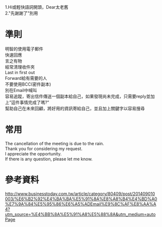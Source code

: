 1.Hi或輕快語詞開頭，Dear太老舊  
2."先謝謝了"別用  

# 準則
明智的使用電子郵件  
快速回應  
言之有物  
經常清理收件夾  
Last in first out  
Forward給有需要的人  
不要使用BCC(密件副本)  
別在Email中喊叫  
容易追蹤，寄出信件傳送一個副本給自己，如果發現尚未完成，只需要reply並加上”這件事情完成了嗎?”  
幫助自己在未來回顧，將好用的資訊寄給自己，並且加上關鍵字以容易搜尋  

# 常用  
The cancellation of the meeting is due to the rain.  
Thank you for considering my request.  
I appreciate the opportunity.  
If there is any question, please let me know.  

# 參考資料  
http://www.businesstoday.com.tw/article/category/80409/post/201409010003/%E6%B2%92%E4%BA%BA%E5%91%8A%E8%A8%B4%E4%BD%A0%E7%9A%84%E5%95%86%E6%A5%ADEmail%E9%8C%AF%E8%AA%A4?utm_source=%E4%BB%8A%E5%91%A8%E5%88%8A&utm_medium=autoPage
